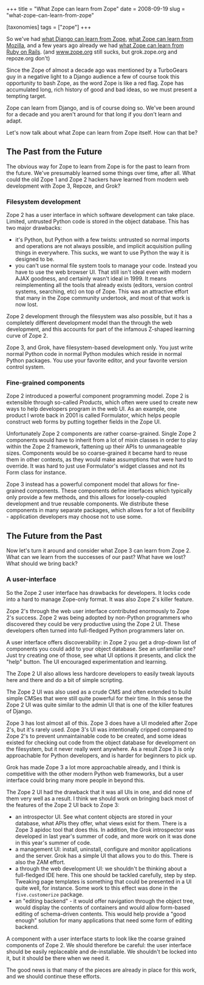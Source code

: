 +++
title = "What Zope can learn from Zope"
date = 2008-09-19
slug = "what-zope-can-learn-from-zope"

[taxonomies]
tags = ["zope"]
+++

So we've had [what Django can learn from
Zope](http://compoundthinking.com/blog/index.php/2008/09/17/djangocon-and-learning-from-zope-2/),
[what Zope can learn from
Mozilla](http://philikon.wordpress.com/2008/09/17/what-zope-can-learn-from-mozilla/),
and a few years ago already we had [what Zope can learn from Ruby on
Rails](http://faassen.n--tree.net/blog/view/weblog/2005/04/06/0). (and
www.zope.org still sucks, but grok.zope.org and repoze.org don't)

Since the Zope of almost a decade ago was mentioned by a TurboGears guy
in a negative light to a Django audience a few of course took this
opportunity to bash Zope, as the word Zope is like a red flag. Zope has
accumulated long, rich history of good and bad ideas, so we must present
a tempting target.

Zope can learn from Django, and is of course doing so. We've been around
for a decade and you aren't around for that long if you don't learn and
adapt.

Let's now talk about what Zope can learn from Zope itself. How can that
be?

## The Past from the Future

The obvious way for Zope to learn from Zope is for the past to learn
from the future. We've presumably learned some things over time, after
all. What could the old Zope 1 and Zope 2 hackers have learned from
modern web development with Zope 3, Repoze, and Grok?

### Filesystem development

Zope 2 has a user interface in which software development can take
place. Limited, untrusted Python code is stored in the object database.
This has two major drawbacks:

- it's Python, but Python with a few twists: untrusted so normal imports
  and operations are not always possible, and implicit acquisition
  pulling things in everywhere. This sucks, we want to use Python the
  way it is designed to be.
- you can't use normal file system tools to manage your code. Instead
  you have to use the web browser UI. That still isn't ideal even with
  modern AJAX goodness, and certainly wasn't ideal in 1999. It means
  reimplementing all the tools that already exists (editors, version
  control systems, searching, etc) on top of Zope. This was an
  attractive effort that many in the Zope community undertook, and most
  of that work is now lost.

Zope 2 development through the filesystem was also possible, but it has
a completely different development model than the through the web
development, and this accounts for part of the infamous Z-shaped
learning curve of Zope 2.

Zope 3, and Grok, have filesystem-based development only. You just write
normal Python code in normal Python modules which reside in normal
Python packages. You use your favorite editor, and your favorite version
control system.

### Fine-grained components

Zope 2 introduced a powerful component programming model. Zope 2 is
extensible through so-called _Products_, which often were used to create
new ways to help developers program in the web UI. As an example, one
product I wrote back in 2001 is called Formulator, which helps people
construct web forms by putting together fields in the Zope UI.

Unfortunately Zope 2 components are rather coarse-grained. Single Zope 2
components would have to inherit from a lot of mixin classes in order to
play within the Zope 2 framework, fattening up their APIs to
unmanageable sizes. Components would be so coarse-grained it became hard
to reuse them in other contexts, as they would make assumptions that
were hard to override. It was hard to just use Formulator's widget
classes and not its Form class for instance.

Zope 3 instead has a powerful component model that allows for
fine-grained components. These components define interfaces which
typically only provide a few methods, and this allows for
loosely-coupled development and true reusable components. We distribute
these components in many separate packages, which allows for a lot of
flexibility - application developers may choose not to use some.

## The Future from the Past

Now let's turn it around and consider what Zope 3 can learn from Zope 2.
What can we learn from the successes of our past? What have we lost?
What should we bring back?

### A user-interface

So the Zope 2 user interface has drawbacks for developers. It locks code
into a hard to manage Zope-only format. It was also Zope 2's killer
feature.

Zope 2's through the web user interface contributed enormously to Zope
2's success. Zope 2 was being adopted by non-Python programmers who
discovered they could be very productive using the Zope 2 UI. These
developers often turned into full-fledged Python programmers later on.

A user interface offers discoverability: in Zope 2 you get a drop-down
list of components you could add to your object database. See an
unfamiliar one? Just try creating one of those, see what UI options it
presents, and click the "help" button. The UI encouraged experimentation
and learning.

The Zope 2 UI also allows less hardcore developers to easily tweak
layouts here and there and do a bit of simple scripting.

The Zope 2 UI was also used as a crude CMS and often extended to build
simple CMSes that were still quite powerful for their time. In this
sense the Zope 2 UI was quite similar to the admin UI that is one of the
killer features of Django.

Zope 3 has lost almost all of this. Zope 3 does have a UI modeled after
Zope 2's, but it's rarely used. Zope 3's UI was intentionally cripped
compared to Zope 2's to prevent unmaintainable code to be created, and
some ideas existed for checking out code from the object database for
development on the filesystem, but it never really went anywhere. As a
result Zope 3 is only approachable for Python developers, and is harder
for beginners to pick up.

Grok has made Zope 3 a lot more approachable already, and I think is
competitive with the other modern Python web frameworks, but a user
interface could bring many more people in beyond this.

The Zope 2 UI had the drawback that it was all UIs in one, and did none
of them very well as a result. I think we should work on bringing back
most of the features of the Zope 2 UI back to Zope 3:

- an introspector UI. See what content objects are stored in your
  database, what APIs they offer, what views exist for them. There is a
  Zope 3 apidoc tool that does this. In addition, the Grok introspector
  was developed in last year's summer of code, and more work on it was
  done in this year's summer of code.
- a management UI: install, uninstall, configure and monitor
  applications and the server. Grok has a simple UI that allows you to
  do this. There is also the ZAM effort.
- a through the web development UI: we shouldn't be thinking about a
  full-fledged IDE here. This one should be tackled carefully, step by
  step. Tweaking page templates is something that could be presented in
  a UI quite well, for instance. Some work to this effect was done in
  the `five.customerize` package.
- an "editing backend" - it would offer navigation through the object
  tree, would display the contents of containers and would allow
  form-based editing of schema-driven contents. This would help provide
  a "good enough" solution for many applications that need some form of
  editing backend.

A component with a user interface starts to look like the coarse grained
components of Zope 2. We should therefore be careful: the user interface
should be easily replaceable and de-installable. We shouldn't be locked
into it, but it should be there when we need it.

The good news is that many of the pieces are already in place for this
work, and we should continue these efforts.

